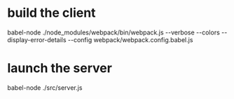 # build the client
babel-node ./node_modules/webpack/bin/webpack.js --verbose --colors --display-error-details --config webpack/webpack.config.babel.js
# launch the server
babel-node ./src/server.js
